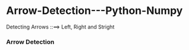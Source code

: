 # Arrow-Detection---Python-Numpy
Detecting Arrows ::==> Left, Right and Stright

### Arrow Detection
